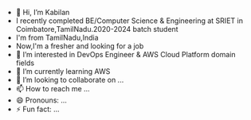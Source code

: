 - 👋 Hi, I’m Kabilan
-    I recently completed BE/Computer Science & Engineering at SRIET in Coimbatore,TamilNadu.2020-2024 batch student
-    I'm from TamilNadu,India
-    Now,I'm a fresher and looking for a job
- 👀 I’m interested in DevOps Engineer & AWS Cloud Platform domain fields
- 🌱 I’m currently learning AWS
- 💞️ I’m looking to collaborate on ...
- 📫 How to reach me ...
- 😄 Pronouns: ...
- ⚡ Fun fact: ...

<!---
Kabilan2370/Kabilan2370 is a ✨ special ✨ repository because its `README.md` (this file) appears on your GitHub profile.
You can click the Preview link to take a look at your changes.
--->
